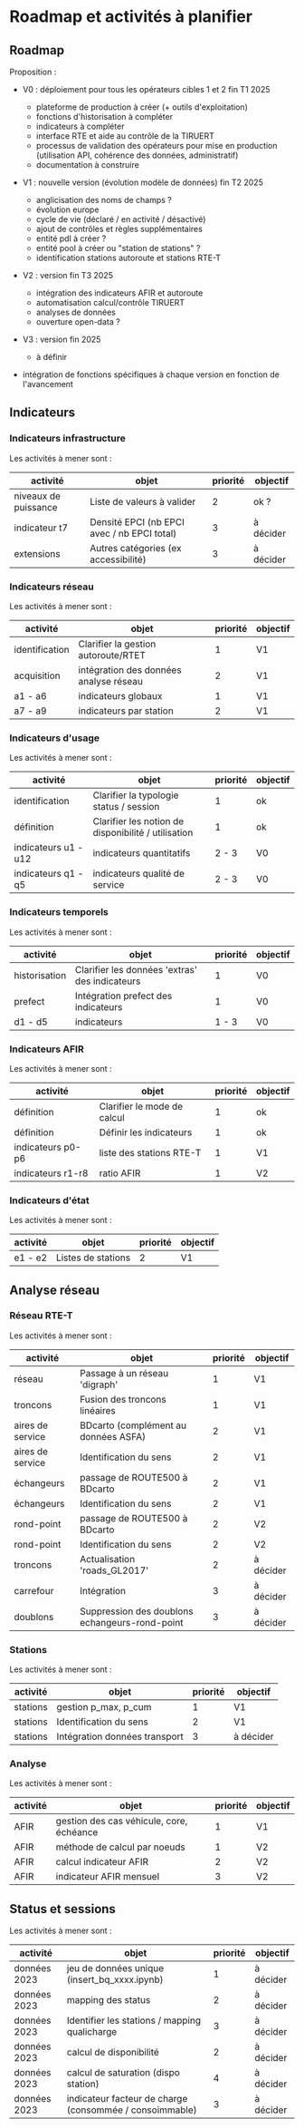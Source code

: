 # Roadmap et activités à planifier

## Roadmap

Proposition :

- V0 : déploiement pour tous les opérateurs cibles 1 et 2 fin T1 2025
  - plateforme de production à créer (+ outils d'exploitation)
  - fonctions d'historisation à compléter
  - indicateurs à compléter
  - interface RTE et aide au contrôle de la TIRUERT
  - processus de validation des opérateurs pour mise en production (utilisation API, cohérence des données, administratif)
  - documentation à construire

- V1 : nouvelle version (évolution modèle de données) fin T2 2025
  - anglicisation des noms de champs ?
  - évolution europe
  - cycle de vie (déclaré / en activité / désactivé)
  - ajout de contrôles et règles supplémentaires
  - entité pdl à créer ?
  - entité pool à créer ou "station de stations" ?
  - identification stations autoroute et stations RTE-T

- V2 : version fin T3 2025
  - intégration des indicateurs AFIR et autoroute
  - automatisation calcul/contrôle TIRUERT
  - analyses de données
  - ouverture open-data ?

- V3 : version fin 2025
  - à définir

- intégration de fonctions spécifiques à chaque version en fonction de l'avancement

## Indicateurs

### Indicateurs infrastructure

Les activités à mener sont :

| activité             | objet                                       | priorité | objectif  |
| -------------------- | ------------------------------------------- | -------- | --------- |
| niveaux de puissance | Liste de valeurs à valider                  | 2        | ok ?      |
| indicateur t7        | Densité EPCI (nb EPCI avec / nb EPCI total) | 3        | à décider |
| extensions           | Autres catégories (ex accessibilité)        | 3        | à décider |

### Indicateurs réseau

Les activités à mener sont :

| activité       | objet                                  | priorité | objectif |
| -------------- | -------------------------------------- | -------- | -------- |
| identification | Clarifier la gestion autoroute/RTET    | 1        | V1       |
| acquisition    | intégration des données analyse réseau | 2        | V1       |
| a1 - a6        | indicateurs globaux                    | 1        | V1       |
| a7 - a9        | indicateurs par station                | 2        | V1       |

### Indicateurs d'usage

Les activités à mener sont :

| activité             | objet                                               | priorité | objectif |
| -------------------- | --------------------------------------------------- | -------- | -------- |
| identification       | Clarifier la typologie status / session             | 1        | ok       |
| définition           | Clarifier les notion de disponibilité / utilisation | 1        | ok       |
| indicateurs u1 - u12 | indicateurs quantitatifs                            | 2 - 3    | V0       |
| indicateurs q1 - q5  | indicateurs qualité de service                      | 2 - 3    | V0       |

### Indicateurs temporels

Les activités à mener sont :

| activité      | objet                                          | priorité | objectif  |
| ------------- | ---------------------------------------------- | -------- | --------- |
| historisation | Clarifier les données 'extras' des indicateurs | 1        | V0 |
| prefect       | Intégration prefect des indicateurs            | 1        | V0        |
| d1 - d5       | indicateurs                                    | 1 - 3    | V0        |

### Indicateurs AFIR

Les activités à mener sont :

| activité          | objet                       | priorité | objectif |
| ----------------- | --------------------------- | -------- | -------- |
| définition        | Clarifier le mode de calcul | 1        | ok       |
| définition        | Définir les indicateurs     | 1        | ok       |
| indicateurs p0-p6 | liste des stations RTE-T    | 1        | V1       |
| indicateurs r1-r8 | ratio AFIR                  | 1        | V2       |

### Indicateurs d'état

Les activités à mener sont :

| activité | objet              | priorité | objectif |
| -------- | ------------------ | -------- | -------- |
| e1 - e2  | Listes de stations | 2        | V1       |

## Analyse réseau

### Réseau RTE-T

Les activités à mener sont :

| activité         | objet                                          | priorité | objectif  |
| ---------------- | ---------------------------------------------- | -------- | --------- |
| réseau           | Passage à un réseau 'digraph'                  | 1        | V1        |
| troncons         | Fusion des troncons linéaires                  | 1        | V1        |
| aires de service | BDcarto (complément au données ASFA)           | 2        | V1        |
| aires de service | Identification du sens                         | 2        | V1        |
| échangeurs       | passage de ROUTE500 à BDcarto                  | 2        | V1        |
| échangeurs       | Identification du sens                         | 2        | V1        |
| rond-point       | passage de ROUTE500 à BDcarto                  | 2        | V2        |
| rond-point       | Identification du sens                         | 2        | V2        |
| troncons         | Actualisation 'roads_GL2017'                   | 2        | à décider |
| carrefour        | Intégration                                    | 3        | à décider |
| doublons         | Suppression des doublons echangeurs-rond-point | 3        | à décider |

### Stations

Les activités à mener sont :

| activité | objet                         | priorité | objectif  |
| -------- | ----------------------------- | -------- | --------- |
| stations | gestion p_max, p_cum          | 1        | V1        |
| stations | Identification du sens        | 2        | V1        |
| stations | Intégration données transport | 3        | à décider |

### Analyse

Les activités à mener sont :

| activité | objet                                    | priorité | objectif |
| -------- | ---------------------------------------- | -------- | -------- |
| AFIR     | gestion des cas véhicule, core, échéance | 1        | V1       |
| AFIR     | méthode de calcul par noeuds             | 1        | V2       |
| AFIR     | calcul indicateur AFIR                   | 2        | V2       |
| AFIR     | indicateur AFIR mensuel                  | 3        | V2       |

## Status et sessions

Les activités à mener sont :

| activité     | objet                                                   | priorité | objectif  |
| ------------ | ------------------------------------------------------- | -------- | --------- |
| données 2023 | jeu de données unique (insert_bq_xxxx.ipynb)            | 1        | à décider |
| données 2023 | mapping des status                                      | 2        | à décider |
| données 2023 | Identifier les stations / mapping qualicharge           | 3        | à décider |
| données 2023 | calcul de disponibilité                                 | 2        | à décider |
| données 2023 | calcul de saturation (dispo station)                    | 4        | à décider |
| données 2023 | indicateur facteur de charge (consommée / consoimmable) | 3        | à décider |
